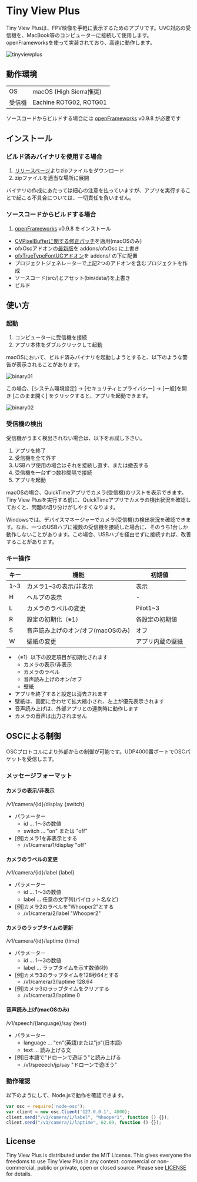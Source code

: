 # Tiny View Plus

Tiny View Plusは、FPV映像を手軽に表示するためのアプリです。UVC対応の受信機を、MacBook等のコンピューターに接続して使用します。openFrameworksを使って実装されており、高速に動作します。

![tinyviewplus](docs/overview.jpg)

## 動作環境

<table>
<tr>
<td>OS</td><td>macOS (High Sierra推奨)</td>
</tr>
<tr>
<td>受信機</td><td>Eachine ROTG02, ROTG01</td>
</tr>
</table>

ソースコードからビルドする場合には [openFrameworks](http://openframeworks.cc/ja/) v0.9.8 が必要です

## インストール

### ビルド済みバイナリを使用する場合

1. [リリースページ](https://github.com/t-asano/tinyviewplus/releases)よりzipファイルをダウンロード
2. zipファイルを適当な場所に展開

バイナリの作成にあたっては細心の注意を払っていますが、アプリを実行することで起こる不具合については、一切責任を負いません。

### ソースコードからビルドする場合

1. [openFrameworks](http://openframeworks.cc/ja/) v0.9.8 をインストール
- [CVPixelBufferに関する修正パッチ](https://github.com/openframeworks/openFrameworks/commit/836fbda74770b7a1df3e136e9d2200b5c2cee8a4)を適用(macOSのみ)
- ofxOscアドオンの[最新版](https://github.com/openframeworks/openFrameworks/tree/master/addons/ofxOsc)を addons/ofxOsc に上書き
- [ofxTrueTypeFontUCアドオン](https://github.com/hironishihara/ofxTrueTypeFontUC)を addons/ の下に配置
- プロジェクトジェネレーターで上記2つのアドオンを含むプロジェクトを作成
- ソースコード(src/)とアセット(bin/data/)を上書き
- ビルド

## 使い方

### 起動

1. コンピューターに受信機を接続
2. アプリ本体をダブルクリックして起動

macOSにおいて、ビルド済みバイナリを起動しようとすると、以下のような警告が表示されることがあります。

![binary01](docs/binary01.png)

この場合、[システム環境設定] -> [セキュリティとプライバシー] -> [一般]を開き [このまま開く] をクリックすると、アプリを起動できます。

![binary02](docs/binary02.png)

### 受信機の検出

受信機がうまく検出されない場合は、以下をお試し下さい。

1. アプリを終了
2. 受信機を全て外す
3. USBハブ使用の場合はそれを接続し直す、または撤去する
4. 受信機を一台ずつ数秒間隔で接続
5. アプリを起動

macOSの場合、QuickTimeアプリでカメラ(受信機)のリストを表示できます。Tiny View Plusを実行する前に、QuickTimeアプリでカメラの検出状況を確認しておくと、問題の切り分けがしやすくなります。

Windowsでは、デバイスマネージャーでカメラ(受信機)の検出状況を確認できます。なお、一つのUSBハブに複数の受信機を接続した場合に、そのうち1台しか動作しないことがあります。この場合、USBハブを経由せずに接続すれば、改善することがあります。

### キー操作

| キー | 機能 | 初期値 |
|---|---|---|
| 1~3 | カメラ1~3の表示/非表示 | 表示 |
| H | ヘルプの表示 | - |
| L | カメラのラベルの変更 | Pilot1~3 |
| R | 設定の初期化（※1） | 各設定の初期値 |
| S | 音声読み上げのオン/オフ(macOSのみ) | オフ |
| W | 壁紙の変更 | アプリ内蔵の壁紙 |

- （※1）以下の設定項目が初期化されます
	- カメラの表示/非表示
	- カメラのラベル
	- 音声読み上げのオン/オフ
	- 壁紙
- アプリを終了すると設定は消去されます
- 壁紙は、画面に合わせて拡大縮小され、左上が優先表示されます
- 音声読み上げは、外部アプリとの連携時に動作します
- カメラの音声は出力されません

## OSCによる制御

OSCプロトコルにより外部からの制御が可能です。UDP4000番ポートでOSCパケットを受信します。

### メッセージフォーマット

#### カメラの表示/非表示
/v1/camera/{id}/display {switch}

- パラメーター
    - id ... 1～3の数値
    - switch ... "on" または "off"
- [例]カメラ1を非表示とする
    - /v1/camera/1/display "off"

#### カメラのラベルの変更
/v1/camera/{id}/label {label}

- パラメーター
    - id ... 1～3の数値
    - label ... 任意の文字列(パイロット名など)
- [例]カメラ2のラベルを"Whooper2"とする
    - /v1/camera/2/label "Whooper2"

#### カメラのラップタイムの更新
/v1/camera/{id}/laptime {time}

- パラメーター
    - id ... 1～3の数値
    - label ... ラップタイムを示す数値(秒)
- [例]カメラ3のラップタイムを128秒64とする
    - /v1/camera/3/laptime 128.64
- [例]カメラ3のラップタイムをクリアする
    - /v1/camera/3/laptime 0

#### 音声読み上げ(macOSのみ)
/v1/speech/{language}/say {text}

- パラメーター
    - language ... "en"(英語)または"jp"(日本語)
    - text ... 読み上げる文
- [例]日本語で"ドローンで遊ぼう"と読み上げる
    - /v1/speeech/jp/say "ドローンで遊ぼう"

### 動作確認

以下のようにして、Node.jsで動作を確認できます。

```js
var osc = require('node-osc');
var client = new osc.Client('127.0.0.1', 4000);
client.send("/v1/camera/1/label", "Whooper1", function () {});
client.send("/v1/camera/1/laptime", 62.09, function () {});
```

## License

Tiny View Plus is distributed under the MIT License. This gives everyone the freedoms to use Tiny View Plus in any context: commercial or non-commercial, public or private, open or closed source. Please see [LICENSE](LICENSE) for details.